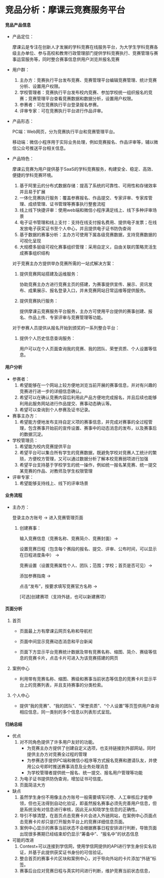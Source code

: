 # 竞品分析：摩课云竞赛服务平台

#### 竞品产品信息

- 产品定位：

  摩课云是专注在创新人才发展的学科竞赛在线服务平台，为大学生学科竞赛各级主办单位、参与高校和教育行政管理部门提供学科竞赛执行、竞赛管理与赛事运营服务等，同时整合赛事信息供用户浏览并报名竞赛

- 用户群：

  1. 主办方：竞赛执行平台发布竞赛、竞赛管理平台编辑竞赛管理、统计竞赛分析、设置用户权限。
  2. 学校管理者：竞赛执行平台发布校内竞赛、参加学校统一组织报名的竞赛；竞赛管理平台查看竞赛数据和数据分析，设置用户权限。
  3. 参赛者：可在竞赛执行平台登录报名参赛。
  4. 评审专家：可在竞赛执行平台进行作品评审。

- 产品形态：

  PC端：Web网页，分为竞赛执行平台和竞赛管理平台。

  移动端：微信小程序用于实际业务处理，例如竞赛报名、作品评审等，辅以微信公众号推送平台相关信息。

- 产品特色：

  摩课云竞赛为用户提供基于SaaS的学科竞赛服务，构建安全、稳定、高效、便捷的学科竞赛环境。

  1. 基于阿里云的分布式数据存储：提高了系统的可靠性、可用性和存储效率并且易于扩展
  2. 一体化竞赛执行服务：覆盖参赛报名、作品提交、专家评审、专家库管理、成绩管理、证书管理等赛事执行整套流程
  3. 线上线下快捷评审：使用web端和微信小程序满足线上、线下多种评审场景
  4. 电子证书管理和线上支付：支持在线支付报名费用、提供电子发票；在线发放电子获奖证书至个人中心，并且提供电子证书防伪查询
  5. 基于数据的赛事分析：主办方可使用下属各级竞赛数据，支持竞赛数据的可视化呈现
  6. 大规模多层级可视化赛事组织管理：采用自定义，自由关联的策略灵活生成赛事组织结构

  对于竞赛主办方提供举办竞赛所需的一站式解决方案：

  1. 提供竞赛网站搭建及运维服务：

     协助竞赛主办方进行竞赛主页的搭建，为赛事提供宣传、展示、资讯发布、成果展示、报名登录入口，并未竞赛网站日常运维等提供服务。

  2. 提供竞赛执行服务：

     提供摩课云竞赛服务平台服务，主办方可使用平台提供的赛事创建、报名、作品上传、专家评审与竞赛管理等功能。

  对于参赛人员提供从报名开始到颁奖的一系列整合平台：

  1. 提供个人历史信息查询服务：

     用户可以在个人页面查询我的竞赛、我的团队、荣誉资质、个人设置等信息。

     

#### 用户分析

- 参赛者：
  1. 希望能够在一个网站上较方便地浏览当前开展的赛事信息，并对有兴趣的竞赛进行进一步的详细信息确认。
  2. 希望可以在确认竞赛内容后利用此产品方便地完成报名，并且后续也能够利用此服务网站进行作品提交、赛事动态确认等。
  3. 希望可以查询到个人参赛及证书记录。
- 赛事主办方：
  1. 希望能方便地发布支持自定义项的赛事信息，并完成对赛事的全过程管理，包含赛事开始前的宣传设置、赛事中的动态消息的发布，以及赛事后的数据沉淀。
- 学校管理员：
  1. 希望能为校内竞赛提供平台
  2. 希望平台可以集合所有学生的竞赛数据，既避免学校对竞赛人工统计的繁琐，方便校方管理，又可以通过数据分析了解本校竞赛弱项进行加强
  3. 希望平台支持基于学校学生的统一操作，例如统一报名某竞赛、统一提交某竞赛的作品、对教师及学生权限管理
- 评审专家：
  1. 希望能够支持线上、线下的评审场景



#### 业务流程

- 主办方：

  登录主办方账号 -> 进入竞赛管理页面

  1. 创建赛事：

     输入竞赛信息（竞赛名称、竞赛简介、竞赛封面）-> 

     设置竞赛日程（包含每个赛段的报名、提交、评审、公布时间，可以显示在日程进度条中） -> 

     竞赛设置（设置竞赛属性个人、团队；范围；学校；首页是否可见）->

     添加参赛指南 ->

     点击“发布”，按要求填写竞赛官方名称 ->

     [可选]创建赛项（支持外链，也可以新建赛项）

  

#### 页面分析

1. 首页

   * 页面最上方有摩课云网页名称和导航栏

   * 页面中间显示竞赛动态消息和平台新闻

   * 页面下方显示平台竞赛统计数据及带有竞赛名称、缩图、简介、赛级等信息的竞赛卡片，点击卡片可进入为该竞赛搭建的网页

2. 案例中心

   * 利用带有竞赛名称、缩图、赛级和赛事当前状态等信息的竞赛卡片显示平台上的竞赛列表，并且支持赛事的分类检索。

3. 个人中心

   * 提供“我的竞赛”、“我的团队”、“荣誉资质”、“个人设置”等页签供用户查询相应信息，同一类别的多个信息以列表形式呈现。



#### 归纳总结

- 优点
  1. 对不同角色提供了许多用户友好的功能。
     * 为竞赛主办方提供了创建自定义选项，也支持链接到外部网站，同时提供主办方对竞赛全过程的管理
     * 为参赛选手提供PC端和微信小程序等方式报名竞赛和邀请队友，并使用公众号即时推送赛事消息及业务处理消息
     * 为学校管理者提供统一报名、统一提交、报名用户管理等功能
  2. 为电子证书提供防伪查询，增加证书可信度。
  3. 页面简洁大方
- 缺点
  1. 虽然学生身份不用像主办方账号一般需要填写问卷、人工审核后才能申领，但也无法得到自动化验证，即虽然报名赛事必须先完善用户信息，但是系统没有对信息进行审核，因此无从知晓学生信息的正确性。
  2. 导引不够清楚，在首页点击竞赛卡片会进入外链网站，在案例中心页面点击竞赛卡片却只是打开服务平台上的竞赛详细信息页面。
  3. 案例中心显示的赛事当前状态不会根据赛事日程安排进行判断，导致页面出现很多赛期已经结束却仍显示“筹备中”、“报名中”的状态信息
- 可能的改进
  1. Contest+可以连接到学信网，使用学信网提供的API进行学生身份实名验证，并基于此提供获奖证书身份的可信验证。
  2. 整合首页的赛事卡片区块和案例中心，对于导向外站的卡片添加“外链”标签。
  3. 赛事后台应对竞赛日程与真实时间进行判断，维护竞赛当前状态信息，




